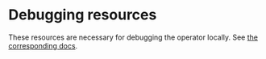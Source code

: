 # Debugging resources

These resources are necessary for debugging the operator locally.
See [the corresponding docs](/docs/development/development_guide_en.md).